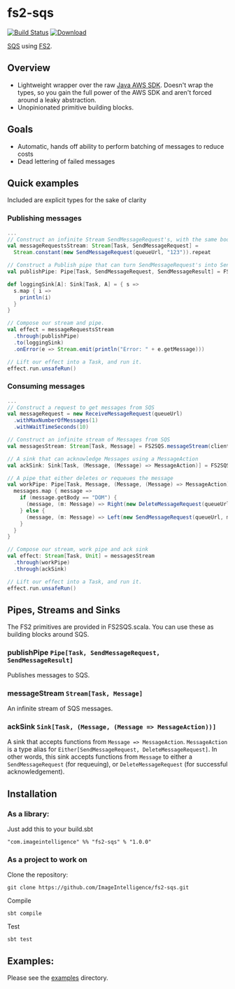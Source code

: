 # fs2-sqs

[![Build Status](https://travis-ci.org/ImageIntelligence/fs2-sqs.svg?branch=master)](https://travis-ci.org/ImageIntelligence/fs2-sqs)
[![Download](https://api.bintray.com/packages/imageintelligence/maven/fs2-sqs/images/download.svg)](https://bintray.com/imageintelligence/maven/fs2-sqs/_latestVersion)

[SQS](https://aws.amazon.com/sqs/) using [FS2](https://github.com/functional-streams-for-scala/fs2).


## Overview

- Lightweight wrapper over the raw [Java AWS SDK](https://aws.amazon.com/sdk-for-java/). Doesn't wrap the types, so you
gain the full power of the AWS SDK and aren't forced around a leaky abstraction.
- Unopinionated primitive building blocks.

## Goals

- Automatic, hands off ability to perform batching of messages to reduce costs
- Dead lettering of failed messages

## Quick examples

Included are explicit types for the sake of clarity 

### Publishing messages

```scala
...
// Construct an infinite Stream SendMessageRequest's, with the same body "123"
val messageRequestsStream: Stream[Task, SendMessageRequest] =
  Stream.constant(new SendMessageRequest(queueUrl, "123")).repeat

// Construct a Publish pipe that can turn SendMessageRequest's into SendMessageResult's
val publishPipe: Pipe[Task, SendMessageRequest, SendMessageResult] = FS2SQS.publishPipe(client)

def loggingSink[A]: Sink[Task, A] = { s =>
  s.map { i =>
    println(i)
  }
}

// Compose our stream and pipe.
val effect = messageRequestsStream
  .through(publishPipe)
  .to(loggingSink)
  .onError(e => Stream.emit(println("Error: " + e.getMessage)))

// Lift our effect into a Task, and run it.
effect.run.unsafeRun()
```

### Consuming messages

```scala
...
// Construct a request to get messages from SQS
val messageRequest = new ReceiveMessageRequest(queueUrl)
  .withMaxNumberOfMessages(1)
  .withWaitTimeSeconds(10)

// Construct an infinite stream of Messages from SQS
val messagesStream: Stream[Task, Message] = FS2SQS.messageStream(client, messageRequest)

// A sink that can acknowledge Messages using a MessageAction
val ackSink: Sink[Task, (Message, (Message) => MessageAction)] = FS2SQS.ackSink(client)

// A pipe that either deletes or requeues the message
val workPipe: Pipe[Task, Message, (Message, (Message) => MessageAction)] = { messages =>
  messages.map { message =>
    if (message.getBody == "DOM") {
      (message, (m: Message) => Right(new DeleteMessageRequest(queueUrl, m.getReceiptHandle)))
    } else {
      (message, (m: Message) => Left(new SendMessageRequest(queueUrl, m.getBody)))
    }
  }
}

// Compose our stream, work pipe and ack sink
val effect: Stream[Task, Unit] = messagesStream
  .through(workPipe)
  .through(ackSink)

// Lift our effect into a Task, and run it.
effect.run.unsafeRun()
```


## Pipes, Streams and Sinks

The FS2 primitives are provided in FS2SQS.scala. You can use these as building blocks around SQS. 

### publishPipe `Pipe[Task, SendMessageRequest, SendMessageResult]`

Publishes messages to SQS.

### messageStream `Stream[Task, Message]`

An infinite stream of SQS messages.

### ackSink `Sink[Task, (Message, (Message => MessageAction))]`

A sink that accepts functions from `Message => MessageAction`. `MessageAction` is a type alias for 
`Either[SendMessageRequest, DeleteMessageRequest]`. In other words, this sink accepts functions from `Message` to 
either a `SendMessageRequest` (for requeuing), or `DeleteMessageRequest` (for successful acknowledgement).

## Installation

### As a library:

Just add this to your build.sbt

```
"com.imageintelligence" %% "fs2-sqs" % "1.0.0"
```

### As a project to work on

Clone the repository:

```
git clone https://github.com/ImageIntelligence/fs2-sqs.git
```

Compile

```
sbt compile
```

Test

```
sbt test
```

## Examples:

Please see the [examples](https://github.com/imageintelligence/fs2-sqs/tree/master/src/main/scala/com/imageintelligence/fs2-sqs/examples) directory.


